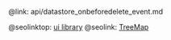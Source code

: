 @link: api/datastore_onbeforedelete_event.md

@seolinktop: [ui library](https://webix.com)
@seolink: [TreeMap](https://webix.com/widget/treemap/)